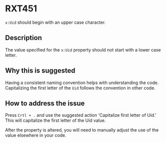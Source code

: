 # RXT451

`x:Uid` should begin with an upper case character.

## Description

The value specified for the `x:Uid` property should not start with a lower case letter.

## Why this is suggested

Having a consistent naming convention helps with understanding the code.
Capitalizing the first letter of the `Uid` follows the convention in other code.

## How to address the issue

Press `Crtl + .` and use the suggested action 'Capitalize first letter of Uid.'
This will capitalize the first letter of the Uid value.

After the property is altered, you will need to manually adjust the use of the value elsewhere in your code.
